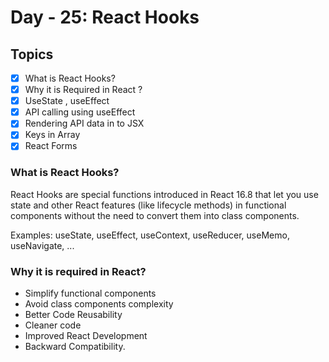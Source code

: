 # Day - 25: React Hooks

## Topics

- [x] What is React Hooks?
- [x] Why it is Required in React ?
- [x] UseState , useEffect
- [x] API calling using useEffect
- [x] Rendering API data in to JSX
- [x] Keys in Array
- [x] React Forms

### What is React Hooks?

React Hooks are special functions introduced in React 16.8 that let you use state and other React features (like lifecycle methods) in functional components without the need to convert them into class components.

Examples: useState, useEffect, useContext, useReducer, useMemo, useNavigate, ...

### Why it is required in React?

- Simplify functional components
- Avoid class components complexity
- Better Code Reusability
- Cleaner code
- Improved React Development
- Backward Compatibility.
